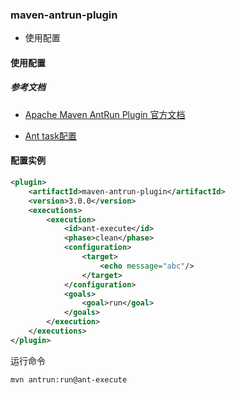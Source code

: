 ### maven-antrun-plugin

- 使用配置

#### 使用配置

##### 参考文档

- [Apache Maven AntRun Plugin 官方文档](https://maven.apache.org/plugins/maven-antrun-plugin/index.html)

- [Ant task配置](https://ant.apache.org/manual/index.html)



#### 配置实例

```xml
<plugin>
    <artifactId>maven-antrun-plugin</artifactId>
    <version>3.0.0</version>
    <executions>
        <execution>
            <id>ant-execute</id>
            <phase>clean</phase>
            <configuration>
                <target>
                    <echo message="abc"/>
                </target>
            </configuration>
            <goals>
                <goal>run</goal>
            </goals>
        </execution>
    </executions>
</plugin>
```

运行命令 

```bash
mvn antrun:run@ant-execute 
```

